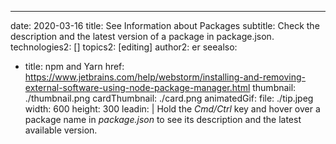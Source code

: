 ---
date: 2020-03-16
title: See Information about Packages
subtitle: Check the description and the latest version of a package in package.json.
technologies2: []
topics2: [editing]
author2: er
seealso:
- title: npm and Yarn
  href: https://www.jetbrains.com/help/webstorm/installing-and-removing-external-software-using-node-package-manager.html
thumbnail: ./thumbnail.png
cardThumbnail: ./card.png
animatedGif:
  file: ./tip.jpeg
  width: 600
  height: 300
leadin: |
  Hold the *Cmd/Ctrl* key and hover over a package name in *package.json* to 
  see its description and the latest available version.


